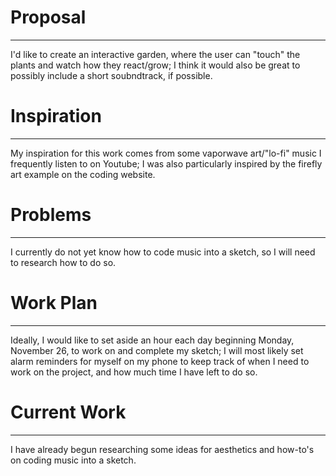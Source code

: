 # Proposal
---
I'd like to create an interactive garden, where the user can "touch" the plants and watch how they react/grow; I think it would also be great to possibly include a short soubndtrack, if possible.

# Inspiration
---
My inspiration for this work comes from some vaporwave art/"lo-fi" music I frequently listen to on Youtube; I was also particularly inspired by the firefly art example on the coding website.

# Problems
---
I currently do not yet know how to code music into a sketch, so I will need to research how to do so.

# Work Plan
---
Ideally, I would like to set aside an hour each day beginning Monday, November 26, to work on and complete my sketch; I will most likely set alarm reminders for myself on my phone to keep track of when I need to work on the project, and how much time I have left to do so.

# Current Work
---
I have already begun researching some ideas for aesthetics and how-to's on coding music into a sketch.
